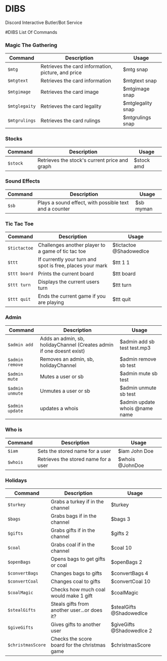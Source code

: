# DIBS
Discord Interactive Butler/Bot Service

#DIBS List Of Commands

### Magic The Gathering
Command | Description | Usage
--------|--------------|-------
`$mtg` |  Retrieves the card information, picture, and price | $mtg snap
`$mtgtext` | Retrieves the card information | $mtgtext snap
`$mtgimage` | Retrieves the card image | $mtgimage snap
`$mtglegaity` | Retrieves the card legality | $mtglegality snap
`$mtgrulings` | Retrieves the card rulings | $mtgrulings snap

### Stocks
Command | Description | Usage
--------|--------------|-------
`$stock` |  Retrieves the stock's current price and graph | $stock amd

### Sound Effects
Command | Description | Usage
--------|--------------|-------
`$sb` | Plays a sound effect, with possible text and a counter | $sb myman

### Tic Tac Toe
Command | Description | Usage
--------|--------------|-------
`$tictactoe` |  Challenges another player to a game of tic tac toe | $tictactoe @ShadowedIce
`$ttt` | If currently your turn and spot is free, places your mark | $ttt 1 1
`$ttt board` | Prints the current board | $ttt board
`$ttt turn` | Displays the current users turn | $ttt turn
`$ttt quit` | Ends the current game if you are playing | $ttt quit

### Admin
Command | Description | Usage
--------|--------------|-------
`$admin add` | Adds an admin, sb, holidayChannel (Creates admin if one doesnt exist) | $admin add sb test test.mp3
`$admin remove` | Removes an admin, sb, holidayChannel | $admin remove sb test
`$admin mute` | Mutes a user or sb | $admin mute sb test
`$admin unmute` | Unmutes a user or sb | $admin unmute sb test
`$admin update` | updates a whois | $admin update whois @name name

### Who is
Command | Description | Usage
--------|--------------|-------
`$iam` |  Sets the stored name for a user | $iam John Doe
`$whois` |  Retrieves the stored name for a user | $whois @JohnDoe

### Holidays
Command | Description | Usage
--------|--------------|-------
`$turkey` | Grabs a turkey if in the channel  | $turkey
`$bags` | Grabs bags if in the channel | $bags 3
`$gifts` | Grabs gifts if in the channel | $gifts 2
`$coal` | Grabs coal if in the channel | $coal 10
`$openBags` | Opens bags to get gifts or coal | $openBags 2
`$convertBags` | Changes bags to gifts | $convertBags 4
`$convertCoal` | Changes coal to gifts | $convertCoal 10
`$coalMagic` | Checks how much coal would make 1 gift | $coalMagic
`$stealGifts` | Steals gifts from another user...or does it? | $stealGifts @ShadowedIce
`$giveGifts` | Gives gifts to another user | $giveGifts @ShadowedIce 2
`$christmasScore` | Checks the score board for the christmas game | $christmasScore
